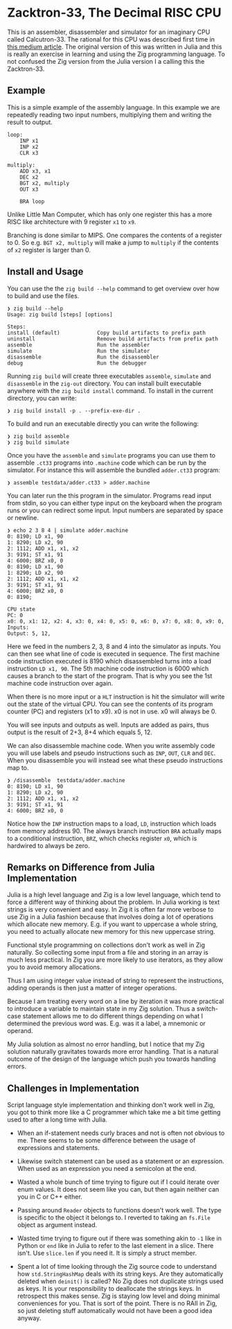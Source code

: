 # Zacktron-33, The Decimal RISC CPU

This is an assembler, disassembler and simulator for an imaginary CPU called Calcutron-33. The rational for this CPU was described first time in [this medium article](https://medium.com/@Jernfrost/decimal-risc-cpu-a13968922812). The original version of this was written in Julia and this is really an exercise in learning and using the Zig programming language. To not confused the Zig version from the Julia version I a calling this the Zacktron-33.

## Example

This is a simple example of the assembly language. In this example we are repeatedly reading two input numbers, multiplying them and writing the result to output.

    loop:
        INP x1
        INP x2
        CLR x3
    
    multiply:
        ADD x3, x1
        DEC x2
        BGT x2, multiply
        OUT x3
    
        BRA loop
    
Unlike Little Man Computer, which has only one register this has a more RISC like architecture with 9 register `x1` to `x9`. 

Branching is done similar to MIPS. One compares the contents of a register to 0. So e.g. `BGT x2, multiply` will make a jump to `multiply` if the contents of `x2` register is larger than 0.

## Install and Usage
You can use the the `zig build --help` command to get overview over how to build and use the files.  

    ❯ zig build --help
    Usage: zig build [steps] [options]

    Steps:
    install (default)            Copy build artifacts to prefix path
    uninstall                    Remove build artifacts from prefix path
    assemble                     Run the assembler
    simulate                     Run the simulator
    disassemble                  Run the disassembler
    debug                        Run the debugger

Running `zig build` will create three executables `assemble`, `simulate` and `disassemble` in the `zig-out` directory. You can install built executable anywhere with the `zig build install` command. To install in the current directory, you can write:

    ❯ zig build install -p . --prefix-exe-dir .

To build and run an executable directly you can write the following:

    ❯ zig build assemble
    ❯ zig build simulate

Once you have the `assemble` and `simulate` programs you can use them to assemble `.ct33` programs into `.machine` code which can be run by the simulator. For instance this will assemble the bundled `adder.ct33` program:

    ❯ assemble testdata/adder.ct33 > adder.machine

You can later run the this program in the simulator. Programs read input from stdin, so you can either type input on the keyboard when the program runs or you can redirect some input. Input numbers are separated by space or newline.

    ❯ echo 2 3 8 4 | simulate adder.machine
    0: 8190; LD x1, 90
    1: 8290; LD x2, 90
    2: 1112; ADD x1, x1, x2
    3: 9191; ST x1, 91
    4: 6000; BRZ x0, 0
    0: 8190; LD x1, 90
    1: 8290; LD x2, 90
    2: 1112; ADD x1, x1, x2
    3: 9191; ST x1, 91
    4: 6000; BRZ x0, 0
    0: 8190;

    CPU state
    PC: 0
    x0: 0, x1: 12, x2: 4, x3: 0, x4: 0, x5: 0, x6: 0, x7: 0, x8: 0, x9: 0,
    Inputs:
    Output: 5, 12,

Here we feed in the numbers 2, 3, 8 and 4 into the simulator as  inputs. You can then see what line of code is executed in sequence. The first machine code instruction executed is 8190 which disassembled turns into a load instruction `LD x1, 90`. The 5th  machine code instruction is 6000 which causes a branch to the start of the program. That is why you see the 1st machine code instruction over again.

When there is no more input or a `HLT` instruction is hit the simulator will write out the state of the virtual CPU. You can see the contents of its program counter (PC) and registers (x1 to x9). x0 is not in use. x0 will always be 0.

You will see inputs and outputs as well. Inputs are added as pairs, thus output is the result of 2+3, 8+4 which equals 5, 12.

We can also disassemble machine code. When you write assembly code you will use labels and pseudo instructions such as `INP`, `OUT`, `CLR` and `DEC`. When you disassemble you will instead see what these pseudo instructions map to.

    ❯ /disassemble  testdata/adder.machine
    0: 8190; LD x1, 90
    1: 8290; LD x2, 90
    2: 1112; ADD x1, x1, x2
    3: 9191; ST x1, 91
    4: 6000; BRZ x0, 0

Notice how the `INP` instruction maps to a load, `LD`, instruction which loads from memory address 90. The always branch instruction `BRA` actually maps to a conditional instruction, `BRZ`, which checks register `x0`, which is hardwired to always be zero.

## Remarks on Difference from Julia Implementation
Julia is a high level language and Zig is a low level language, which tend to force a different way of thinking about the problem. In Julia working is text strings is very convenient and easy. In Zig it is often far more verbose to use Zig in a Julia fashion because that involves doing a lot of operations which allocate new memory. E.g. if you want to uppercase a whole string, you need to actually allocate new memory for this new uppercase string.

Functional style programming on collections don't work as well in Zig naturally. So collecting some input from a file and storing in an array is much less practical. In Zig you are more likely to use  iterators, as they allow you to avoid memory allocations.

Thus I am using integer value instead of string to represent the instructions, adding operands is then just a matter of integer operations.

Because I am treating every word on a line by iteration it was more practical to introduce a variable to maintain state in my Zig solution. Thus a switch-case statement allows me to do different things depending on what I determined the previous word was. E.g. was it a label, a mnemonic or operand.

My Julia solution as almost no error handling, but I notice that my Zig solution naturally gravitates towards more error handling. That is a natural outcome of the design of the language which push you towards handling errors.

## Challenges in Implementation
Script language style implementation and thinking don't work well in Zig, you got to think more like a C programmer which take me a bit time getting used to after a long time with Julia.

- When an if-statement needs curly braces and not is often not obvious to me. There seems to be some difference between the usage of expressions and statements.

- Likewise switch statement can be used as a statement or an expression. When used as an expression you need a semicolon at the end.

- Wasted a whole bunch of time trying to figure out if I could iterate over enum values. It does not seem like you can, but then again neither can you in C or C++ either.

- Passing around `Reader` objects to functions doesn't work well. The type is specific to the object it belongs to. I reverted to taking an `fs.File` object as argument instead.

- Wasted time trying to figure out if there was something akin to `-1` like in Python or `end` like in Julia to refer to the last element in a slice. There isn't. Use `slice.len` if you need it. It is simply a struct member.

- Spent a lot of time looking through the Zig source code to understand how `std.StringHashMap` deals with its string keys. Are they automatically deleted when `deinit()` is called?  No Zig does not duplicate strings used as keys. It is your responsibility to deallocate the strings keys. In retrospect this makes sense. Zig is staying low level and doing minimal conveniences for you. That is sort of the point. There is no RAII in Zig, so just deleting stuff automatically would not have been a good idea anyway. 



    
